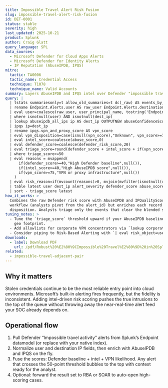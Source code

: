 ```yaml
---
title: Impossible Travel Alert Risk Fusion
slug: impossible-travel-alert-risk-fusion
id: DET-0001
status: stable
severity: high
last_updated: 2025-10-21
product: Splunk
author: Craig Glatt
query_language: SPL
data_sources:
  - Microsoft Defender for Cloud Apps Alerts
  - Microsoft Defender for Identity Alerts
  - IP Reputation (AbuseIPDB, IPQS)
mitre:
  tactic: TA0006
  tactic_name: Credential Access
  technique: T1078
  technique_name: Valid Accounts
summary: Layers AbuseIPDB and IPQS intel over Defender "impossible travel" alerts to prioritize the sign-ins most likely tied to stolen credentials.
query: |
  | tstats summariesonly=t allow_old_summaries=t dc(_raw) AS events_by_alert earliest(_time) AS earliest latest(_time) AS latest values(alert_type) AS alert_type values(alert_display_name) AS alert_display_name from datamodel=Endpoint.Endpoint_Alerts where nodename=Endpoint.Alerts ("alert_type"="Impossible travel activity" OR alert_display_name IN ("Impossible travel activity","Impossible travel"))
  | rename Endpoint.Alerts.user AS raw_user Endpoint.Alerts.destination_ip AS dest_ip Endpoint.Alerts.risk_score AS defender_risk_score Endpoint.Alerts.alert_severity AS alert_severity Endpoint.Alerts.alert_id AS alert_id
  | eval user=coalesce(raw_user, user_principal_name, tostring('Endpoint.Alerts'.userPrincipalName,""), tostring('Endpoint.Alerts'.user,""))
  | where isnotnull(user) AND isnotnull(dest_ip)
  | lookup abuseipdb_all_ips ip AS dest_ip OUTPUTNEW abuseConfidenceScore AS abuse_score
  | ipqs ip=dest_ip
  | rename ipqs.vpn_and_proxy_score AS vpn_score
  | eval vpn_disposition=case(isnull(vpn_score),"Unknown", vpn_score>=75,"Likely VPN/Proxy", true(),"Low VPN likelihood")
  | eval intel_score=coalesce(abuse_score,0)
  | eval defender_score=coalesce(defender_risk_score,20)
  | eval triage_score=round(defender_score + intel_score + if(vpn_score>=75,25,0),0)
  | where triage_score>=50
  | eval reasons = mvappend(
      if(defender_score>=40,"High Defender baseline",null()),
      if(intel_score>=40,"High AbuseIPDB score",null()),
      if(vpn_score>=75,"VPN or proxy infrastructure",null())
    )
  | eval risk_reason=if(mvcount(reasons)>0, mvjoin(mvfilter(isnotnull(reasons)),"; "), "Impossible travel with credible IP risk")
  | table latest user dest_ip alert_severity defender_score abuse_score vpn_score vpn_disposition triage_score alert_id risk_reason
  | sort - triage_score latest
how_it_works: >
  Combines the raw Defender risk score with AbuseIPDB and IPQualityScore telemetry. The search keeps the alert-centric
  workflow (analysts pivot from the alert_id) but enriches each record with IP reputation confidence and a VPN
  disposition. Analysts triage only the events that clear the blended score of 50.
tuning_notes: >
  - Tune the `triage_score` threshold upward if your AbuseIPDB baseline is noisy; 60 is typical for customers with broad
    geo footprint.  
  - Add allowlists for corporate VPN concentrators via `lookup corporate_access_ips dest_ip OUTPUT disposition`.  
  - Consider piping to Risk-Based Alerting with `| eval risk_object=user, risk_score=triage_score`.
downloads:
  - label: Download PDF
    url: /pdf/Robust%20%E2%80%9CImpossible%20Travel%E2%80%9D%20in%20Splunk.pdf
related:
  - impossible-travel-adjacent-pair
---
```


## Why it matters

Stolen credentials continue to be the most reliable entry point into cloud environments. Microsoft’s built-in alerting
fires frequently, but the fidelity is inconsistent. Adding intel-driven risk scoring pushes the true intrusions to the
top of the queue without throwing away the near-real-time alert feed your SOC already depends on.

## Operational flow

1. Pull Defender “Impossible travel activity” alerts from Splunk’s Endpoint datamodel (or replace with your native
   index).  
2. Normalize user and destination IP fields, then enrich with AbuseIPDB and IPQS on the fly.  
3. Fuse the scores: Defender baseline + intel + VPN likelihood. Any alert that crosses the 50-point threshold bubbles to
   the top with context ready for the analyst.  
4. Optional: forward the result set to RBA or SOAR to auto-open high-scoring cases.
